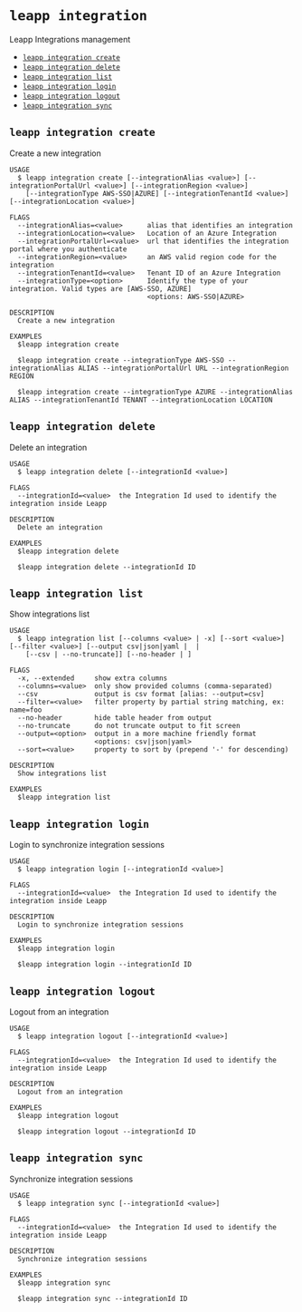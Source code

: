 `leapp integration`
===================

Leapp Integrations management

* [`leapp integration create`](#leapp-integration-create)
* [`leapp integration delete`](#leapp-integration-delete)
* [`leapp integration list`](#leapp-integration-list)
* [`leapp integration login`](#leapp-integration-login)
* [`leapp integration logout`](#leapp-integration-logout)
* [`leapp integration sync`](#leapp-integration-sync)

## `leapp integration create`

Create a new integration

```console
USAGE
  $ leapp integration create [--integrationAlias <value>] [--integrationPortalUrl <value>] [--integrationRegion <value>]
    [--integrationType AWS-SSO|AZURE] [--integrationTenantId <value>] [--integrationLocation <value>]

FLAGS
  --integrationAlias=<value>      alias that identifies an integration
  --integrationLocation=<value>   Location of an Azure Integration
  --integrationPortalUrl=<value>  url that identifies the integration portal where you authenticate
  --integrationRegion=<value>     an AWS valid region code for the integration
  --integrationTenantId=<value>   Tenant ID of an Azure Integration
  --integrationType=<option>      Identify the type of your integration. Valid types are [AWS-SSO, AZURE]
                                  <options: AWS-SSO|AZURE>

DESCRIPTION
  Create a new integration

EXAMPLES
  $leapp integration create

  $leapp integration create --integrationType AWS-SSO --integrationAlias ALIAS --integrationPortalUrl URL --integrationRegion REGION

  $leapp integration create --integrationType AZURE --integrationAlias ALIAS --integrationTenantId TENANT --integrationLocation LOCATION
```

## `leapp integration delete`

Delete an integration

```console
USAGE
  $ leapp integration delete [--integrationId <value>]

FLAGS
  --integrationId=<value>  the Integration Id used to identify the integration inside Leapp

DESCRIPTION
  Delete an integration

EXAMPLES
  $leapp integration delete

  $leapp integration delete --integrationId ID
```

## `leapp integration list`

Show integrations list

```console
USAGE
  $ leapp integration list [--columns <value> | -x] [--sort <value>] [--filter <value>] [--output csv|json|yaml |  |
    [--csv | --no-truncate]] [--no-header | ]

FLAGS
  -x, --extended     show extra columns
  --columns=<value>  only show provided columns (comma-separated)
  --csv              output is csv format [alias: --output=csv]
  --filter=<value>   filter property by partial string matching, ex: name=foo
  --no-header        hide table header from output
  --no-truncate      do not truncate output to fit screen
  --output=<option>  output in a more machine friendly format
                     <options: csv|json|yaml>
  --sort=<value>     property to sort by (prepend '-' for descending)

DESCRIPTION
  Show integrations list

EXAMPLES
  $leapp integration list
```

## `leapp integration login`

Login to synchronize integration sessions

```console
USAGE
  $ leapp integration login [--integrationId <value>]

FLAGS
  --integrationId=<value>  the Integration Id used to identify the integration inside Leapp

DESCRIPTION
  Login to synchronize integration sessions

EXAMPLES
  $leapp integration login

  $leapp integration login --integrationId ID
```

## `leapp integration logout`

Logout from an integration

```console
USAGE
  $ leapp integration logout [--integrationId <value>]

FLAGS
  --integrationId=<value>  the Integration Id used to identify the integration inside Leapp

DESCRIPTION
  Logout from an integration

EXAMPLES
  $leapp integration logout

  $leapp integration logout --integrationId ID
```

## `leapp integration sync`

Synchronize integration sessions

```console
USAGE
  $ leapp integration sync [--integrationId <value>]

FLAGS
  --integrationId=<value>  the Integration Id used to identify the integration inside Leapp

DESCRIPTION
  Synchronize integration sessions

EXAMPLES
  $leapp integration sync

  $leapp integration sync --integrationId ID
```
